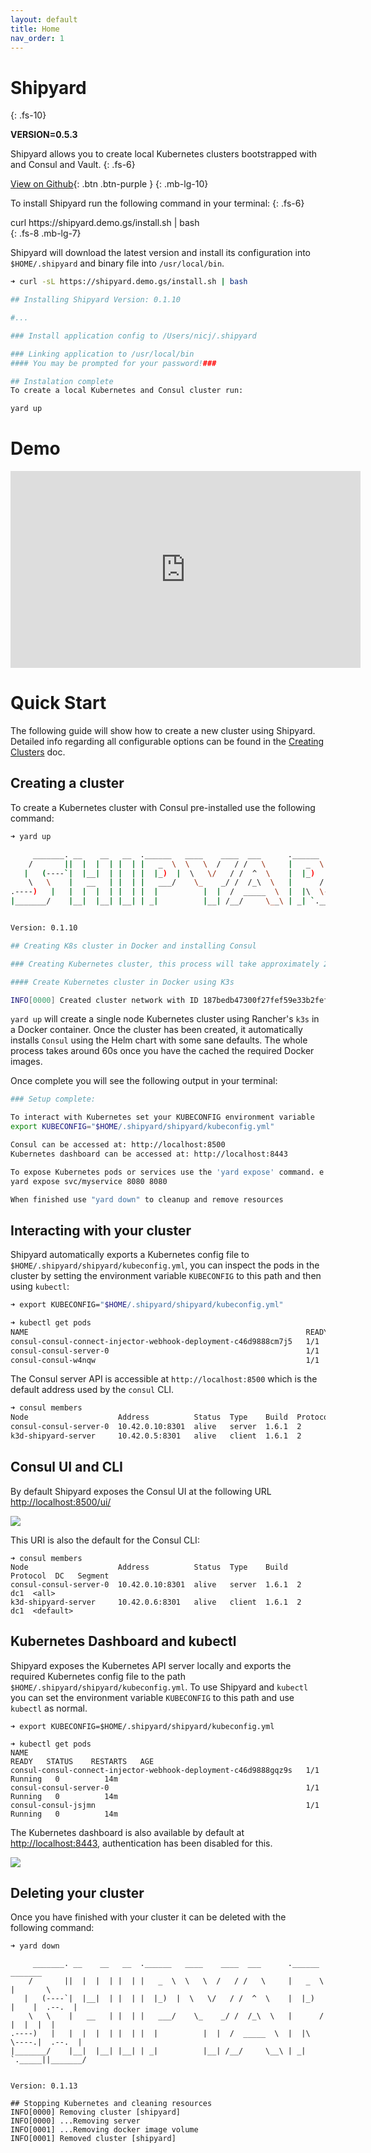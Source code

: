 ```yaml
---
layout: default
title: Home
nav_order: 1 
---
```


# Shipyard 
{: .fs-10}

**VERSION=0.5.3**

Shipyard allows you to create local Kubernetes clusters bootstrapped with and Consul and Vault.
{: .fs-6}

[View on Github](https://github.com/nicholasjackson/shipyard){: .btn .btn-purple }
{: .mb-lg-10}

To install Shipyard run the following command in your terminal:
{: .fs-6}

<div>
curl https://shipyard.demo.gs/install.sh | bash
</div>
{: .fs-8 .mb-lg-7}

Shipyard will download the latest version and install its configuration into `$HOME/.shipyard` and binary
file into `/usr/local/bin`.

```bash
➜ curl -sL https://shipyard.demo.gs/install.sh | bash

## Installing Shipyard Version: 0.1.10

#...

### Install application config to /Users/nicj/.shipyard

### Linking application to /usr/local/bin
#### You may be prompted for your password!###

## Instalation complete
To create a local Kubernetes and Consul cluster run:

yard up
```

# Demo

<iframe width="560" height="315" src="https://www.youtube.com/embed/jV8Jeuxb4ok" frameborder="0" allow="accelerometer; autoplay; encrypted-media; gyroscope; picture-in-picture" allowfullscreen></iframe>

# Quick Start
The following guide will show how to create a new cluster using Shipyard. Detailed info regarding all configurable options can be found in the [Creating Clusters](creating_clusters.html) doc.

## Creating a cluster
To create a Kubernetes cluster with Consul pre-installed use the following command:

```bash
➜ yard up

     _______. __    __   __  .______   ____    ____  ___      .______       _______
    /       ||  |  |  | |  | |   _  \  \   \  /   / /   \     |   _  \     |       \
   |   (----`|  |__|  | |  | |  |_)  |  \   \/   / /  ^  \    |  |_)  |    |  .--.  |
    \   \    |   __   | |  | |   ___/    \_    _/ /  /_\  \   |      /     |  |  |  |
.----)   |   |  |  |  | |  | |  |          |  |  /  _____  \  |  |\  \----.|  .--.  |
|_______/    |__|  |__| |__| | _|          |__| /__/     \__\ | _| `._____||_______/


Version: 0.1.10

## Creating K8s cluster in Docker and installing Consul

### Creating Kubernetes cluster, this process will take approximately 2 minutes

#### Create Kubernetes cluster in Docker using K3s

INFO[0000] Created cluster network with ID 187bedb47300f27fef59e33b2fef07270c4b397bd4df355e74ec6775a730738f
```

`yard up` will create a single node Kubernetes cluster using Rancher's `k3s` in a Docker container. Once the cluster has been created, it automatically installs `Consul` using the Helm chart with some sane defaults. The whole process takes around 60s once you have the cached the required Docker images.

Once complete you will see the following output in your terminal:

```bash
### Setup complete:

To interact with Kubernetes set your KUBECONFIG environment variable
export KUBECONFIG="$HOME/.shipyard/shipyard/kubeconfig.yml"

Consul can be accessed at: http://localhost:8500
Kubernetes dashboard can be accessed at: http://localhost:8443

To expose Kubernetes pods or services use the 'yard expose' command. e.g.
yard expose svc/myservice 8080 8080

When finished use "yard down" to cleanup and remove resources
```

## Interacting with your cluster

Shipyard automatically exports a Kubernetes config file to `$HOME/.shipyard/shipyard/kubeconfig.yml`, you can inspect the pods in the cluster by setting the environment variable `KUBECONFIG` to this path and then using `kubectl`:

```bash
➜ export KUBECONFIG="$HOME/.shipyard/shipyard/kubeconfig.yml"

➜ kubectl get pods
NAME                                                              READY   STATUS    RESTARTS   AGE
consul-consul-connect-injector-webhook-deployment-c46d9888cm7j5   1/1     Running   0          9m14s
consul-consul-server-0                                            1/1     Running   0          9m13s
consul-consul-w4nqw                                               1/1     Running   0          9m14s
```

The Consul server API is accessible at `http://localhost:8500` which is the default address used by the `consul` CLI.

```bash
➜ consul members
Node                    Address          Status  Type    Build  Protocol  DC   Segment
consul-consul-server-0  10.42.0.10:8301  alive   server  1.6.1  2         dc1  <all>
k3d-shipyard-server     10.42.0.5:8301   alive   client  1.6.1  2         dc1  <default>
```

## Consul UI and CLI
By default Shipyard exposes the Consul UI at the following URL [http://localhost:8500/ui/](http://localhost:8500/ui/)

![](images/consul_ui.png)

This URI is also the default for the Consul CLI:

```
➜ consul members
Node                    Address          Status  Type    Build  Protocol  DC   Segment
consul-consul-server-0  10.42.0.10:8301  alive   server  1.6.1  2         dc1  <all>
k3d-shipyard-server     10.42.0.6:8301   alive   client  1.6.1  2         dc1  <default>
```

## Kubernetes Dashboard and kubectl
Shipyard exposes the Kubernetes API server locally and exports the required Kubernetes config file to the path `$HOME/.shipyard/shipyard/kubeconfig.yml`. To use Shipyard and `kubectl` you can set the  environment variable `KUBECONFIG` to this path and use `kubectl` as normal.

```
➜ export KUBECONFIG=$HOME/.shipyard/shipyard/kubeconfig.yml

➜ kubectl get pods
NAME                                                              READY   STATUS    RESTARTS   AGE
consul-consul-connect-injector-webhook-deployment-c46d9888gqz9s   1/1     Running   0          14m
consul-consul-server-0                                            1/1     Running   0          14m
consul-consul-jsjmn                                               1/1     Running   0          14m
```

The Kubernetes dashboard is also available by default at [http://localhost:8443](http://localhost:8443), authentication has been disabled for this.

![](images/k8s_dashboard.png)

## Deleting your cluster
Once you have finished with your cluster it can be deleted with the following command:

```
➜ yard down

     _______. __    __   __  .______   ____    ____  ___      .______       _______
    /       ||  |  |  | |  | |   _  \  \   \  /   / /   \     |   _  \     |       \
   |   (----`|  |__|  | |  | |  |_)  |  \   \/   / /  ^  \    |  |_)  |    |  .--.  |
    \   \    |   __   | |  | |   ___/    \_    _/ /  /_\  \   |      /     |  |  |  |
.----)   |   |  |  |  | |  | |  |          |  |  /  _____  \  |  |\  \----.|  .--.  |
|_______/    |__|  |__| |__| | _|          |__| /__/     \__\ | _| `._____||_______/


Version: 0.1.13

## Stopping Kubernetes and cleaning resources
INFO[0000] Removing cluster [shipyard]
INFO[0000] ...Removing server
INFO[0001] ...Removing docker image volume
INFO[0001] Removed cluster [shipyard]
```
